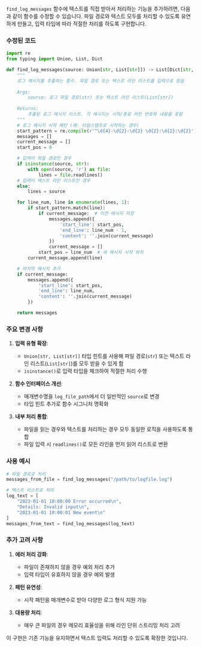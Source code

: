 `find_log_messages` 함수에 텍스트를 직접 받아서 처리하는 기능을 추가하려면, 다음과 같이 함수를 수정할 수 있습니다. 파일 경로와 텍스트 모두를 처리할 수 있도록 유연하게 만들고, 입력 타입에 따라 적절한 처리를 하도록 구현합니다.

### 수정된 코드

```python
import re
from typing import Union, List, Dict

def find_log_messages(source: Union[str, List[str]]) -> List[Dict[str, Union[int, str]]]:
    """
    로그 메시지를 추출하는 함수. 파일 경로 또는 텍스트 라인 리스트를 입력으로 받음
    
    Args:
        source: 로그 파일 경로(str) 또는 텍스트 라인 리스트(List[str])
    
    Returns:
        추출된 로그 메시지 리스트. 각 메시지는 시작/종료 라인 번호와 내용을 포함
    """
    # 로그 메시지 시작 패턴 (예: 타임스탬프로 시작하는 경우)
    start_pattern = re.compile(r'^\d{4}-\d{2}-\d{2} \d{2}:\d{2}:\d{2}')
    messages = []
    current_message = []
    start_pos = 0

    # 입력이 파일 경로인 경우
    if isinstance(source, str):
        with open(source, 'r') as file:
            lines = file.readlines()
    # 입력이 텍스트 라인 리스트인 경우
    else:
        lines = source

    for line_num, line in enumerate(lines, 1):
        if start_pattern.match(line):
            if current_message:  # 이전 메시지 저장
                messages.append({
                    'start_line': start_pos,
                    'end_line': line_num - 1,
                    'content': ''.join(current_message)
                })
                current_message = []
            start_pos = line_num  # 새 메시지 시작 위치
        current_message.append(line)

    # 마지막 메시지 추가
    if current_message:
        messages.append({
            'start_line': start_pos,
            'end_line': line_num,
            'content': ''.join(current_message)
        })

    return messages
```

### 주요 변경 사항

1. **입력 유형 확장**:
   - `Union[str, List[str]]` 타입 힌트를 사용해 파일 경로(`str`) 또는 텍스트 라인 리스트(`List[str]`)를 모두 받을 수 있게 함
   - `isinstance()`로 입력 타입을 체크하여 적절한 처리 수행

2. **함수 인터페이스 개선**:
   - 매개변수명을 `log_file_path`에서 더 일반적인 `source`로 변경
   - 타입 힌트 추가로 함수 시그니처 명확화

3. **내부 처리 통합**:
   - 파일을 읽는 경우와 텍스트를 처리하는 경우 모두 동일한 로직을 사용하도록 통합
   - 파일 입력 시 `readlines()`로 모든 라인을 먼저 읽어 리스트로 변환

### 사용 예시

```python
# 파일 경로로 처리
messages_from_file = find_log_messages("/path/to/logfile.log")

# 텍스트 리스트로 처리
log_text = [
    "2023-01-01 10:00:00 Error occurred\n",
    "Details: Invalid input\n",
    "2023-01-01 10:00:01 New event\n"
]
messages_from_text = find_log_messages(log_text)
```

### 추가 고려 사항

1. **에러 처리 강화**:
   - 파일이 존재하지 않을 경우 예외 처리 추가
   - 입력 타입이 유효하지 않을 경우 예외 발생

2. **패턴 유연성**:
   - 시작 패턴을 매개변수로 받아 다양한 로그 형식 지원 가능

3. **대용량 처리**:
   - 매우 큰 파일의 경우 메모리 효율성을 위해 라인 단위 스트리밍 처리 고려

이 구현은 기존 기능을 유지하면서 텍스트 입력도 처리할 수 있도록 확장한 것입니다.